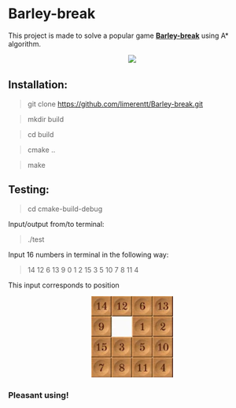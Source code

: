 # Barley-break

This project is made to solve a popular game [**Barley-break**](https://en.wikipedia.org/wiki/15_puzzle) using A* algorithm.

<p align="center" width="100%">
    <img width="33%" src="https://github.com/limerentt/Barley-break/blob/dev/tags.png"> 
</p>

## Installation:

> git clone https://github.com/limerentt/Barley-break.git

> mkdir build

> cd build

> cmake ..

> make

## Testing:

> cd cmake-build-debug

Input/output from/to terminal:  
  > ./test

Input 16 numbers in terminal in the following way: 
> 14 12 6 13 9 0 1 2 15 3 5 10 7 8 11 4

This input corresponds to position 
<p align="center" width="100%">
    <img width="33%" src="https://github.com/limerentt/Barley-break/blob/dev/example.png"> 
</p>

### Pleasant using!


